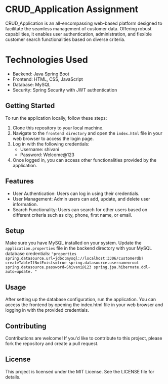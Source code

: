 # CRUD_Application Assignment
CRUD_Application is an all-encompassing web-based platform designed to facilitate the seamless management of customer data. Offering robust capabilities, it enables user authentication, administration, and flexible customer search functionalities based on diverse criteria.

# Technologies Used
 - Backend: Java Spring Boot
 - Frontend: HTML, CSS, JavaScript
 - Database: MySQL
 - Security: Spring Security with JWT authentication

## Getting Started

To run the application locally, follow these steps:

   1. Clone this repository to your local machine.
   2. Navigate to the `frontend directory` and open the `index.html` file in your web browser to access the login page.
   3.  Log in with the following credentials:
       * Username: shivani
       * Password: Welcome@123
   4. Once logged in, you can access other functionalities provided by the application.

## Features
* User Authentication: Users can log in using their credentials.
* User Management: Admin users can add, update, and delete user information.
* Search Functionality: Users can search for other users based on different criteria such as city, phone, first name, or email.

## Setup
Make sure you have MySQL installed on your system. Update the `application.properties` file in the backend directory with your MySQL database credentials: `"properties spring.datasource.url=jdbc:mysql://localhost:3306/customerdb?createTableIfNotExists=true spring.datasource.username=root spring.datasource.password=Shivani@123 spring.jpa.hibernate.ddl-auto=update. "`

## Usage
After setting up the database configuration, run the application. You can access the frontend by opening the index.html file in your web browser and logging in with the provided credentials.

## Contributing
Contributions are welcome! If you'd like to contribute to this project, please fork the repository and create a pull request.

## License
This project is licensed under the MIT License. See the LICENSE file for details.
